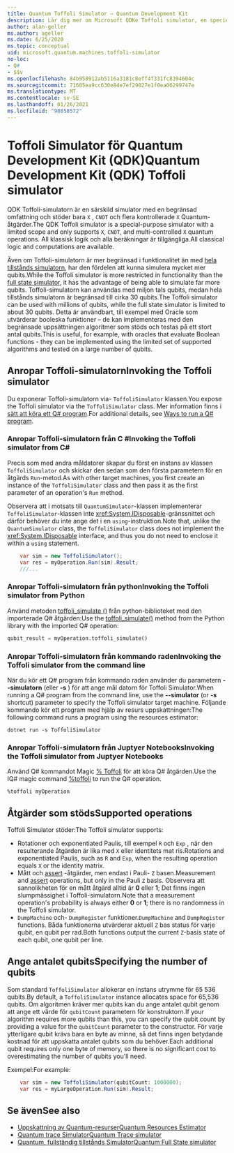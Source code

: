 ```yaml
---
title: Quantum Toffoli Simulator – Quantum Development Kit
description: Lär dig mer om Microsoft QDKe Toffoli simulator, en speciell funktion Quantum simulator som kan användas med miljon tals qubits.
author: alan-geller
ms.author: ageller
ms.date: 6/25/2020
ms.topic: conceptual
uid: microsoft.quantum.machines.toffoli-simulator
no-loc:
- Q#
- $$v
ms.openlocfilehash: 84b958912ab5116a3181c8eff4f331fc8394604c
ms.sourcegitcommit: 71605ea9cc630e84e7ef29027e1f0ea06299747e
ms.translationtype: MT
ms.contentlocale: sv-SE
ms.lasthandoff: 01/26/2021
ms.locfileid: "98858572"
---
```

# <a name="quantum-development-kit-qdk-toffoli-simulator"></a><span data-ttu-id="1864f-103">Toffoli Simulator för Quantum Development Kit (QDK)</span><span class="sxs-lookup"><span data-stu-id="1864f-103">Quantum Development Kit (QDK) Toffoli simulator</span></span>

<span data-ttu-id="1864f-104">QDK Toffoli-simulatorn är en särskild simulator med en begränsad omfattning och stöder bara `X` , `CNOT` och flera kontrollerade `X` Quantum-åtgärder.</span><span class="sxs-lookup"><span data-stu-id="1864f-104">The QDK Toffoli simulator is a special-purpose simulator with a limited scope and only supports `X`, `CNOT`, and multi-controlled `X` quantum operations.</span></span> <span data-ttu-id="1864f-105">All klassisk logik och alla beräkningar är tillgängliga.</span><span class="sxs-lookup"><span data-stu-id="1864f-105">All classical logic and computations are available.</span></span>

<span data-ttu-id="1864f-106">Även om Toffoli-simulatorn är mer begränsad i funktionalitet än med [hela tillstånds simulatorn](xref:microsoft.quantum.machines.full-state-simulator), har den fördelen att kunna simulera mycket mer qubits.</span><span class="sxs-lookup"><span data-stu-id="1864f-106">While the Toffoli simulator is more restricted in functionality than the [full state simulator](xref:microsoft.quantum.machines.full-state-simulator), it has the advantage of being able to simulate far more qubits.</span></span> <span data-ttu-id="1864f-107">Toffoli-simulatorn kan användas med miljon tals qubits, medan hela tillstånds simulatorn är begränsad till cirka 30 qubits.</span><span class="sxs-lookup"><span data-stu-id="1864f-107">The Toffoli simulator can be used with millions of qubits, while the full state simulator is limited to about 30 qubits.</span></span> <span data-ttu-id="1864f-108">Detta är användbart, till exempel med Oracle som utvärderar booleska funktioner – de kan implementeras med den begränsade uppsättningen algoritmer som stöds och testas på ett stort antal qubits.</span><span class="sxs-lookup"><span data-stu-id="1864f-108">This is useful, for example, with oracles that evaluate Boolean functions - they can be implemented using the limited set of supported algorithms and tested on a large number of qubits.</span></span>

## <a name="invoking-the-toffoli-simulator"></a><span data-ttu-id="1864f-109">Anropar Toffoli-simulatorn</span><span class="sxs-lookup"><span data-stu-id="1864f-109">Invoking the Toffoli simulator</span></span>

<span data-ttu-id="1864f-110">Du exponerar Toffoli-simulatorn via- `ToffoliSimulator` klassen.</span><span class="sxs-lookup"><span data-stu-id="1864f-110">You expose the Toffoli simulator via the `ToffoliSimulator` class.</span></span> <span data-ttu-id="1864f-111">Mer information finns i [sätt att köra ett Q# program](xref:microsoft.quantum.guide.host-programs).</span><span class="sxs-lookup"><span data-stu-id="1864f-111">For additional details, see [Ways to run a Q# program](xref:microsoft.quantum.guide.host-programs).</span></span>

### <a name="invoking-the-toffoli-simulator-from-c"></a><span data-ttu-id="1864f-112">Anropar Toffoli-simulatorn från C #</span><span class="sxs-lookup"><span data-stu-id="1864f-112">Invoking the Toffoli simulator from C#</span></span>

<span data-ttu-id="1864f-113">Precis som med andra måldatorer skapar du först en instans av klassen `ToffoliSimulator` och skickar den sedan som den första parametern för en åtgärds `Run`-metod.</span><span class="sxs-lookup"><span data-stu-id="1864f-113">As with other target machines, you first create an instance of the `ToffoliSimulator` class and then pass it as the first parameter of an operation's `Run` method.</span></span>

<span data-ttu-id="1864f-114">Observera att i motsats till `QuantumSimulator`-klassen implementerar `ToffoliSimulator`-klassen inte <xref:System.IDisposable>-gränssnittet och därför behöver du inte ange det i en `using`-instruktion.</span><span class="sxs-lookup"><span data-stu-id="1864f-114">Note that, unlike the `QuantumSimulator` class, the `ToffoliSimulator` class does not implement the <xref:System.IDisposable> interface, and thus you do not need to enclose it within a `using` statement.</span></span>

```csharp
    var sim = new ToffoliSimulator();
    var res = myOperation.Run(sim).Result;
    ///...
```

### <a name="invoking-the-toffoli-simulator-from-python"></a><span data-ttu-id="1864f-115">Anropar Toffoli-simulatorn från python</span><span class="sxs-lookup"><span data-stu-id="1864f-115">Invoking the Toffoli simulator from Python</span></span>

<span data-ttu-id="1864f-116">Använd metoden [toffoli_simulate ()](https://docs.microsoft.com/python/qsharp-core/qsharp.loader.qsharpcallable) från python-biblioteket med den importerade Q# åtgärden:</span><span class="sxs-lookup"><span data-stu-id="1864f-116">Use the [toffoli_simulate()](https://docs.microsoft.com/python/qsharp-core/qsharp.loader.qsharpcallable) method from the Python library with the imported Q# operation:</span></span>

```python
qubit_result = myOperation.toffoli_simulate()
```

### <a name="invoking-the-toffoli-simulator-from-the-command-line"></a><span data-ttu-id="1864f-117">Anropar Toffoli-simulatorn från kommando raden</span><span class="sxs-lookup"><span data-stu-id="1864f-117">Invoking the Toffoli simulator from the command line</span></span>

<span data-ttu-id="1864f-118">När du kör ett Q# program från kommando raden använder du parametern **--simulatorn** (eller **-s** ) för att ange mål datorn för Toffoli Simulator.</span><span class="sxs-lookup"><span data-stu-id="1864f-118">When running a Q# program from the command line, use the **--simulator** (or **-s** shortcut) parameter to specify the Toffoli simulator target machine.</span></span> <span data-ttu-id="1864f-119">Följande kommando kör ett program med hjälp av resurs uppskattningen:</span><span class="sxs-lookup"><span data-stu-id="1864f-119">The following command runs a program using the resources estimator:</span></span> 

```dotnetcli
dotnet run -s ToffoliSimulator
```

### <a name="invoking-the-toffoli-simulator-from-juptyer-notebooks"></a><span data-ttu-id="1864f-120">Anropar Toffoli-simulatorn från Juptyer Notebooks</span><span class="sxs-lookup"><span data-stu-id="1864f-120">Invoking the Toffoli simulator from Juptyer Notebooks</span></span>

<span data-ttu-id="1864f-121">Använd Q# kommandot Magic [% Toffoli](xref:microsoft.quantum.iqsharp.magic-ref.toffoli) för att köra Q# åtgärden.</span><span class="sxs-lookup"><span data-stu-id="1864f-121">Use the IQ# magic command [%toffoli](xref:microsoft.quantum.iqsharp.magic-ref.toffoli) to run the Q# operation.</span></span>

```
%toffoli myOperation
```

## <a name="supported-operations"></a><span data-ttu-id="1864f-122">Åtgärder som stöds</span><span class="sxs-lookup"><span data-stu-id="1864f-122">Supported operations</span></span>

<span data-ttu-id="1864f-123">Toffoli Simulator stöder:</span><span class="sxs-lookup"><span data-stu-id="1864f-123">The Toffoli simulator supports:</span></span>

* <span data-ttu-id="1864f-124">Rotationer och exponentiated Paulis, till exempel `R` och `Exp` , när den resulterande åtgärden är lika med `X` eller identitets mat ris.</span><span class="sxs-lookup"><span data-stu-id="1864f-124">Rotations and exponentiated Paulis, such as `R` and `Exp`, when the resulting operation equals `X` or the identity matrix.</span></span>
* <span data-ttu-id="1864f-125">Mått och [assert](xref:Microsoft.Quantum.Diagnostics.AssertMeasurement) -åtgärder, men endast i Pauli- `Z` basen.</span><span class="sxs-lookup"><span data-stu-id="1864f-125">Measurement and [assert](xref:Microsoft.Quantum.Diagnostics.AssertMeasurement) operations, but only in the Pauli `Z` basis.</span></span> <span data-ttu-id="1864f-126">Observera att sannolikheten för en mått åtgärd alltid är **0** eller **1**; Det finns ingen slumpmässighet i Toffoli-simulatorn.</span><span class="sxs-lookup"><span data-stu-id="1864f-126">Note that a measurement operation's probability is always either **0** or **1**; there is no randomness in the Toffoli simulator.</span></span>
* <span data-ttu-id="1864f-127">`DumpMachine` och- `DumpRegister` funktioner.</span><span class="sxs-lookup"><span data-stu-id="1864f-127">`DumpMachine` and `DumpRegister` functions.</span></span>
<span data-ttu-id="1864f-128">Båda funktionerna utvärderar aktuell `Z` bas status för varje qubit, en qubit per rad.</span><span class="sxs-lookup"><span data-stu-id="1864f-128">Both functions output the current `Z`-basis state of each qubit, one qubit per line.</span></span>

## <a name="specifying-the-number-of-qubits"></a><span data-ttu-id="1864f-129">Ange antalet qubits</span><span class="sxs-lookup"><span data-stu-id="1864f-129">Specifying the number of qubits</span></span>

<span data-ttu-id="1864f-130">Som standard `ToffoliSimulator` allokerar en instans utrymme för 65 536 qubits.</span><span class="sxs-lookup"><span data-stu-id="1864f-130">By default, a `ToffoliSimulator` instance allocates space for 65,536 qubits.</span></span>
<span data-ttu-id="1864f-131">Om algoritmen kräver mer qubits kan du ange antalet qubit genom att ange ett värde för `qubitCount` parametern för konstruktorn.</span><span class="sxs-lookup"><span data-stu-id="1864f-131">If your algorithm requires more qubits than this, you can specify the qubit count by providing a value for the `qubitCount` parameter to the constructor.</span></span>
<span data-ttu-id="1864f-132">För varje ytterligare qubit krävs bara en byte av minne, så det finns ingen betydande kostnad för att uppskatta antalet qubits som du behöver.</span><span class="sxs-lookup"><span data-stu-id="1864f-132">Each additional qubit requires only one byte of memory, so there is no significant cost to overestimating the number of qubits you'll need.</span></span>

<span data-ttu-id="1864f-133">Exempel:</span><span class="sxs-lookup"><span data-stu-id="1864f-133">For example:</span></span>

```csharp
    var sim = new ToffoliSimulator(qubitCount: 1000000);
    var res = myLargeOperation.Run(sim).Result;
```

## <a name="see-also"></a><span data-ttu-id="1864f-134">Se även</span><span class="sxs-lookup"><span data-stu-id="1864f-134">See also</span></span>

- [<span data-ttu-id="1864f-135">Uppskattning av Quantum-resurser</span><span class="sxs-lookup"><span data-stu-id="1864f-135">Quantum Resources Estimator</span></span>](xref:microsoft.quantum.machines.resources-estimator)
- [<span data-ttu-id="1864f-136">Quantum trace Simulator</span><span class="sxs-lookup"><span data-stu-id="1864f-136">Quantum Trace simulator</span></span>](xref:microsoft.quantum.machines.qc-trace-simulator.intro)
- [<span data-ttu-id="1864f-137">Quantum, fullständig tillstånds Simulator</span><span class="sxs-lookup"><span data-stu-id="1864f-137">Quantum Full State simulator</span></span>](xref:microsoft.quantum.machines.full-state-simulator) 